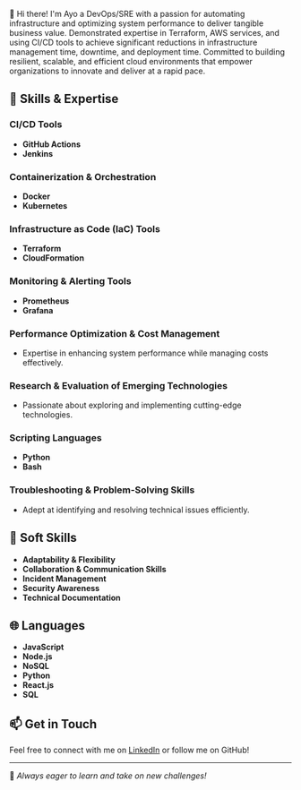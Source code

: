 👋 Hi there! I'm Ayo a DevOps/SRE with a passion for automating infrastructure and optimizing system performance to deliver tangible business value. Demonstrated expertise in Terraform, AWS services, and using CI/CD tools to achieve significant reductions in infrastructure management time, downtime, and deployment time. Committed to building resilient, scalable, and efficient cloud environments that empower organizations to innovate and deliver at a rapid pace.

## 🚀 Skills & Expertise

### CI/CD Tools
- **GitHub Actions**
- **Jenkins**

### Containerization & Orchestration
- **Docker**
- **Kubernetes**

### Infrastructure as Code (IaC) Tools
- **Terraform**
- **CloudFormation**

### Monitoring & Alerting Tools
- **Prometheus**
- **Grafana**

### Performance Optimization & Cost Management
- Expertise in enhancing system performance while managing costs effectively.

### Research & Evaluation of Emerging Technologies
- Passionate about exploring and implementing cutting-edge technologies.

### Scripting Languages
- **Python**
- **Bash**

### Troubleshooting & Problem-Solving Skills
- Adept at identifying and resolving technical issues efficiently.

## 💼 Soft Skills
- **Adaptability & Flexibility**
- **Collaboration & Communication Skills**
- **Incident Management**
- **Security Awareness**
- **Technical Documentation**

## 🌐 Languages
- **JavaScript**
- **Node.js**
- **NoSQL**
- **Python**
- **React.js**
- **SQL**

## 📫 Get in Touch
Feel free to connect with me on [LinkedIn](https://www.linkedin.com/in/ayomipo-oluyemi1/) or follow me on GitHub!

---

🌟 *Always eager to learn and take on new challenges!*
<!---
Ayophillips/Ayophillips is a ✨ special ✨ repository because its `README.md` (this file) appears on your GitHub profile.
You can click the Preview link to take a look at your changes.
--->
